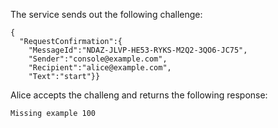 
The service sends out the following challenge:

~~~~
{
  "RequestConfirmation":{
    "MessageId":"NDAZ-JLVP-HE53-RYKS-M2Q2-3QO6-JC75",
    "Sender":"console@example.com",
    "Recipient":"alice@example.com",
    "Text":"start"}}
~~~~

Alice accepts the challeng and returns the following response:


~~~~
Missing example 100
~~~~





